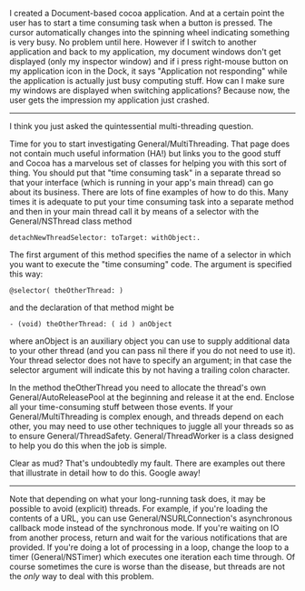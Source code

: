 I created a Document-based cocoa application. And at a certain point the user has to start a time consuming task when a button is pressed. The cursor automatically changes into the spinning wheel indicating something is very busy. No problem until here. However if I switch to another application and back to my application, my document windows don't get displayed (only my inspector window) and if i press right-mouse button on my application icon in the Dock, it says "Application not responding" while the application is actually just busy computing stuff. How can I make sure my windows are displayed when switching applications? Because now, the user gets the impression my application just crashed.

----

I think you just asked the quintessential multi-threading question.

Time for you to start investigating General/MultiThreading. That page does not contain much useful information (HA!) but links you to the good stuff and Cocoa has a marvelous set of classes for helping you with this sort of thing. You should put that "time consuming task" in a separate thread so that your interface (which is running in your app's main thread) can go about its business. There are lots of fine examples of how to do this. Many times it is adequate to put your time consuming task into a separate method and then in your main thread call it by means of a selector with the General/NSThread class method

    detachNewThreadSelector: toTarget: withObject:.

The first argument of this method specifies the name of a selector in which you want to execute the "time consuming" code. The argument is specified this way:

    @selector( theOtherThread: )

and the declaration of that method might be

    - (void) theOtherThread: ( id ) anObject

where anObject is an auxiliary object you can use to supply additional data to your other thread (and you can pass nil there if you do not need to use it). Your thread selector does not have to specify an argument; in that case the selector argument will indicate this by not having a trailing colon character.

In the method     theOtherThread you need to allocate the thread's own General/AutoReleasePool at the beginning and release it at the end. Enclose all your time-consuming stuff between those events. If your General/MultiThreading is complex enough, and threads depend on each other, you may need to use other techniques to juggle all your threads so as to ensure General/ThreadSafety.  General/ThreadWorker is a class designed to help you do this when the job is simple.

Clear as mud? That's undoubtedly my fault. There are examples out there that illustrate in detail how to do this. Google away!

----

Note that depending on what your long-running task does, it may be possible to avoid (explicit) threads. For example, if you're loading the contents of a URL, you can use General/NSURLConnection's asynchronous callback mode instead of the synchronous mode. If you're waiting on IO from another process, return and wait for the various notifications that are provided. If you're doing a lot of processing in a loop, change the loop to a timer (General/NSTimer) which executes one iteration each time through. Of course sometimes the cure is worse than the disease, but threads are not the *only* way to deal with this problem.